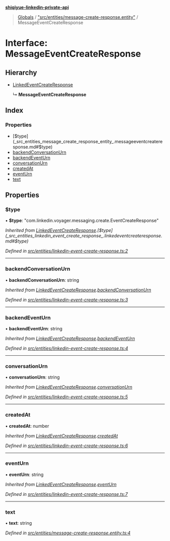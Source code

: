 **[shiqiyue-linkedin-private-api](../README.md)**

> [Globals](../globals.md) / ["src/entities/message-create-response.entity"](../modules/_src_entities_message_create_response_entity_.md) / MessageEventCreateResponse

# Interface: MessageEventCreateResponse

## Hierarchy

* [LinkedEventCreateResponse](_src_entities_linkedin_event_create_response_.linkedeventcreateresponse.md)

  ↳ **MessageEventCreateResponse**

## Index

### Properties

* [$type](_src_entities_message_create_response_entity_.messageeventcreateresponse.md#$type)
* [backendConversationUrn](_src_entities_message_create_response_entity_.messageeventcreateresponse.md#backendconversationurn)
* [backendEventUrn](_src_entities_message_create_response_entity_.messageeventcreateresponse.md#backendeventurn)
* [conversationUrn](_src_entities_message_create_response_entity_.messageeventcreateresponse.md#conversationurn)
* [createdAt](_src_entities_message_create_response_entity_.messageeventcreateresponse.md#createdat)
* [eventUrn](_src_entities_message_create_response_entity_.messageeventcreateresponse.md#eventurn)
* [text](_src_entities_message_create_response_entity_.messageeventcreateresponse.md#text)

## Properties

### $type

•  **$type**: \"com.linkedin.voyager.messaging.create.EventCreateResponse\"

*Inherited from [LinkedEventCreateResponse](_src_entities_linkedin_event_create_response_.linkedeventcreateresponse.md).[$type](_src_entities_linkedin_event_create_response_.linkedeventcreateresponse.md#$type)*

*Defined in [src/entities/linkedin-event-create-response.ts:2](https://github.com/shiqiyue/linkedin-private-api/blob/5ccb708/src/entities/linkedin-event-create-response.ts#L2)*

___

### backendConversationUrn

•  **backendConversationUrn**: string

*Inherited from [LinkedEventCreateResponse](_src_entities_linkedin_event_create_response_.linkedeventcreateresponse.md).[backendConversationUrn](_src_entities_linkedin_event_create_response_.linkedeventcreateresponse.md#backendconversationurn)*

*Defined in [src/entities/linkedin-event-create-response.ts:3](https://github.com/shiqiyue/linkedin-private-api/blob/5ccb708/src/entities/linkedin-event-create-response.ts#L3)*

___

### backendEventUrn

•  **backendEventUrn**: string

*Inherited from [LinkedEventCreateResponse](_src_entities_linkedin_event_create_response_.linkedeventcreateresponse.md).[backendEventUrn](_src_entities_linkedin_event_create_response_.linkedeventcreateresponse.md#backendeventurn)*

*Defined in [src/entities/linkedin-event-create-response.ts:4](https://github.com/shiqiyue/linkedin-private-api/blob/5ccb708/src/entities/linkedin-event-create-response.ts#L4)*

___

### conversationUrn

•  **conversationUrn**: string

*Inherited from [LinkedEventCreateResponse](_src_entities_linkedin_event_create_response_.linkedeventcreateresponse.md).[conversationUrn](_src_entities_linkedin_event_create_response_.linkedeventcreateresponse.md#conversationurn)*

*Defined in [src/entities/linkedin-event-create-response.ts:5](https://github.com/shiqiyue/linkedin-private-api/blob/5ccb708/src/entities/linkedin-event-create-response.ts#L5)*

___

### createdAt

•  **createdAt**: number

*Inherited from [LinkedEventCreateResponse](_src_entities_linkedin_event_create_response_.linkedeventcreateresponse.md).[createdAt](_src_entities_linkedin_event_create_response_.linkedeventcreateresponse.md#createdat)*

*Defined in [src/entities/linkedin-event-create-response.ts:6](https://github.com/shiqiyue/linkedin-private-api/blob/5ccb708/src/entities/linkedin-event-create-response.ts#L6)*

___

### eventUrn

•  **eventUrn**: string

*Inherited from [LinkedEventCreateResponse](_src_entities_linkedin_event_create_response_.linkedeventcreateresponse.md).[eventUrn](_src_entities_linkedin_event_create_response_.linkedeventcreateresponse.md#eventurn)*

*Defined in [src/entities/linkedin-event-create-response.ts:7](https://github.com/shiqiyue/linkedin-private-api/blob/5ccb708/src/entities/linkedin-event-create-response.ts#L7)*

___

### text

•  **text**: string

*Defined in [src/entities/message-create-response.entity.ts:4](https://github.com/shiqiyue/linkedin-private-api/blob/5ccb708/src/entities/message-create-response.entity.ts#L4)*
